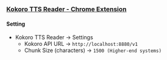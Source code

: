 ### [Kokoro TTS Reader - Chrome Extension](https://github.com/VJ-Ranga/Right-Click-TTS-Reader-V3)

#### Setting

- Kokoro TTS Reader → Settings
	- Kokoro API URL → `http://localhost:8880/v1`
	- Chunk Size (characters) → `1500 (Higher-end systems)`
